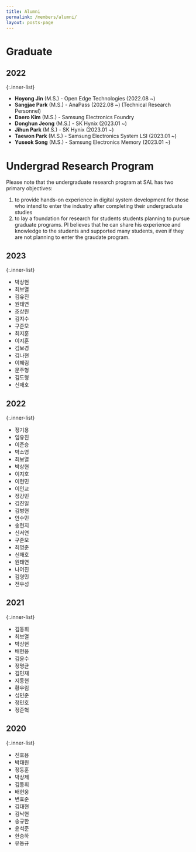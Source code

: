 ```yaml
---
title: Alumni
permalink: /members/alumni/
layout: posts-page
---
```


# Graduate

## 2022

  {:.inner-list}

  - **Hoyong Jin** (M.S.) - Open Edge Technologies (2022.08 ~)
  - **Sangjae Park** (M.S.) - AnaPass (2022.08 ~) (Technical Research Personnel)
  - **Daero Kim** (M.S.) - Samsung Electronics Foundry
  - **Donghun Jeong** (M.S.) - SK Hynix (2023.01 ~)
  - **Jihun Park** (M.S.) - SK Hynix (2023.01 ~)
  - **Taewon Park** (M.S.) - Samsung Electronics System LSI (2023.01 ~)
  - **Yuseok Song** (M.S.) - Samsung Electronics Memory (2023.01 ~)

# Undergrad Research Program

Please note that the undergraduate research program at SAL has two primary objectives:
1. to provide hands-on experience in digital system development for those who intend to enter the industry after completing their undergraduate studies
2. to lay a foundation for research for students students planning to pursue graduate programs.
PI believes that he can share his experience and knowledge to the students and supported many students, even if they are not planning to enter the graudate program.

## 2023

  {:.inner-list}

  - 박상현
  - 최보열
  - 김유진
  - 원태연
  - 조상원
  - 김지수
  - 구준모
  - 최지훈
  - 이지훈
  - 김보경
  - 김나현
  - 이혜림
  - 문주형
  - 김도형
  - 신재호
  
## 2022

  {:.inner-list}

  - 정기용
  - 임유진
  - 이준승
  - 박소영
  - 최보열
  - 박상현
  - 이지호
  - 이현민
  - 이인교
  - 정강민
  - 김진일
  - 김병현
  - 안수민
  - 송현지
  - 신서연
  - 구준모
  - 최명준
  - 신재호
  - 원태연
  - 나어진
  - 김영민
  - 전우성


## 2021

  {:.inner-list}

  - 김동휘
  - 최보열
  - 박상현
  - 배현웅
  - 김윤수
  - 정명균
  - 김민재
  - 지동현
  - 황우림
  - 심민준
  - 정민호
  - 정준혁

## 2020

  {:.inner-list}

  - 진호용
  - 박태원
  - 정동훈
  - 박상제
  - 김동휘
  - 배현웅
  - 변효준
  - 김대현
  - 김낙현
  - 송규한
  - 윤석준
  - 한승하
  - 유동규
